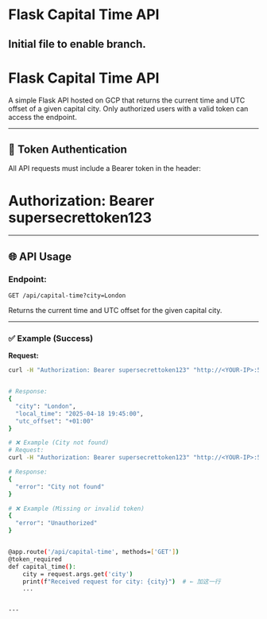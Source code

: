 # Flask Capital Time API
Initial file to enable branch.
---

# Flask Capital Time API

A simple Flask API hosted on GCP that returns the current time and UTC offset of a given capital city. Only authorized users with a valid token can access the endpoint.

---

## 🔐 Token Authentication

All API requests must include a Bearer token in the header:

# Authorization: Bearer supersecrettoken123


---

## 🌐 API Usage

### Endpoint:
`GET /api/capital-time?city=London`

Returns the current time and UTC offset for the given capital city.

---

### ✅ Example (Success)

**Request:**
```bash
curl -H "Authorization: Bearer supersecrettoken123" "http://<YOUR-IP>:5002/api/capital-time?city=London"


# Response:
{
  "city": "London",
  "local_time": "2025-04-18 19:45:00",
  "utc_offset": "+01:00"
}

# ❌ Example (City not found)
# Request:
curl -H "Authorization: Bearer supersecrettoken123" "http://<YOUR-IP>:5002/api/capital-time?city=Hogwarts"

# Response:
{
  "error": "City not found"
}

# ❌ Example (Missing or invalid token)
{
  "error": "Unauthorized"
}


@app.route('/api/capital-time', methods=['GET'])
@token_required
def capital_time():
    city = request.args.get('city')
    print(f"Received request for city: {city}")  # ← 加这一行
    ...


---
